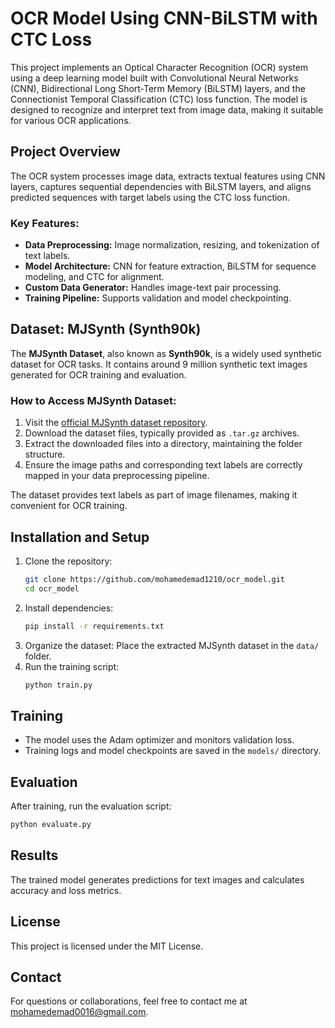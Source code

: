 # OCR Model Using CNN-BiLSTM with CTC Loss

This project implements an Optical Character Recognition (OCR) system using a deep learning model built with Convolutional Neural Networks (CNN), Bidirectional Long Short-Term Memory (BiLSTM) layers, and the Connectionist Temporal Classification (CTC) loss function. The model is designed to recognize and interpret text from image data, making it suitable for various OCR applications.

## Project Overview
The OCR system processes image data, extracts textual features using CNN layers, captures sequential dependencies with BiLSTM layers, and aligns predicted sequences with target labels using the CTC loss function.

### Key Features:
- **Data Preprocessing:** Image normalization, resizing, and tokenization of text labels.
- **Model Architecture:** CNN for feature extraction, BiLSTM for sequence modeling, and CTC for alignment.
- **Custom Data Generator:** Handles image-text pair processing.
- **Training Pipeline:** Supports validation and model checkpointing.

## Dataset: MJSynth (Synth90k)
The **MJSynth Dataset**, also known as **Synth90k**, is a widely used synthetic dataset for OCR tasks. It contains around 9 million synthetic text images generated for OCR training and evaluation.

### How to Access MJSynth Dataset:
1. Visit the [official MJSynth dataset repository](http://www.robots.ox.ac.uk/~vgg/data/text/).
2. Download the dataset files, typically provided as `.tar.gz` archives.
3. Extract the downloaded files into a directory, maintaining the folder structure.
4. Ensure the image paths and corresponding text labels are correctly mapped in your data preprocessing pipeline.

The dataset provides text labels as part of image filenames, making it convenient for OCR training.

## Installation and Setup
1. Clone the repository:
   ```bash
   git clone https://github.com/mohamedemad1210/ocr_model.git
   cd ocr_model
   ```
2. Install dependencies:
   ```bash
   pip install -r requirements.txt
   ```
3. Organize the dataset:
   Place the extracted MJSynth dataset in the `data/` folder.
4. Run the training script:
   ```bash
   python train.py
   ```

## Training
- The model uses the Adam optimizer and monitors validation loss.
- Training logs and model checkpoints are saved in the `models/` directory.

## Evaluation
After training, run the evaluation script:
```bash
python evaluate.py
```

## Results
The trained model generates predictions for text images and calculates accuracy and loss metrics.

## License
This project is licensed under the MIT License.

## Contact
For questions or collaborations, feel free to contact me at [mohamedemad0016@gmail.com](mailto:mohamedemad0016@gmail.com).

